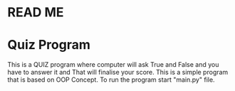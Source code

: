 # READ ME

# Quiz Program

This is a QUIZ program where computer will ask True and False and you have to answer it and That will finalise your score. This is a simple program that is based on OOP Concept.
To run the program start "main.py" file.
